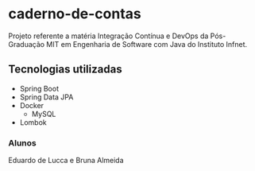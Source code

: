 # caderno-de-contas
Projeto referente a matéria Integração Contínua e DevOps da Pós-Graduação MIT em Engenharia de Software com Java do Instituto Infnet.

## Tecnologias utilizadas
- Spring Boot 
- Spring Data JPA
- Docker
  * MySQL
- Lombok

### Alunos
Eduardo de Lucca e Bruna Almeida